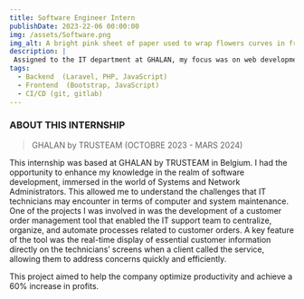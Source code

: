 ```yaml
---
title: Software Engineer Intern
publishDate: 2023-22-06 00:00:00
img: /assets/Software.png
img_alt: A bright pink sheet of paper used to wrap flowers curves in front of rich blue background
description: |
 Assigned to the IT department at GHALAN, my focus was on web development, aiming to create solutions essential to smooth the daily operations of the team. 
tags:
  - Backend  (Laravel, PHP, JavaScript)
  - Frontend  (Bootstrap, JavaScript)
  - CI/CD (git, gitlab)
---
```


### ABOUT THIS INTERNSHIP

> GHALAN by TRUSTEAM (OCTOBRE 2023 - MARS 2024)

This internship was based at GHALAN by TRUSTEAM in Belgium. I had the opportunity to enhance my knowledge in the realm of software development, immersed in the world of Systems and Network Administrators. This allowed me to understand the challenges that IT technicians may encounter in terms of computer and system maintenance. One of the projects I was involved in was the development of a customer order management tool that enabled the IT support team to centralize, organize, and automate processes related to customer orders. A key feature of the tool was the real-time display of essential customer information directly on the technicians’ screens when a client called the service, allowing them to address concerns quickly and efficiently.

This project aimed to help the company optimize productivity and achieve a 60% increase in profits.


